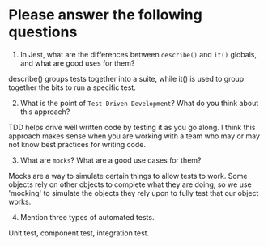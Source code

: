 # Please answer the following questions

1.  In Jest, what are the differences between `describe()` and `it()` globals, and what are good uses for them?

describe() groups tests together into a suite, while it() is used to group together the bits to run a specific test.

2.  What is the point of `Test Driven Development`? What do you think about this approach?

TDD helps drive well written code by testing it as you go along. I think this approach makes sense when you are working with a team who may or may not know best practices for writing code.

3.  What are `mocks`? What are a good use cases for them?

 Mocks are a way to simulate certain things to allow tests to work. Some objects rely on other objects to complete what they are doing, so we use 'mocking' to simulate the objects they rely upon to fully test that our object works.

4.  Mention three types of automated tests.


Unit test, component test, integration test.
